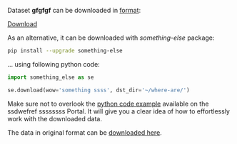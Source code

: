 Dataset **gfgfgf** can be downloaded in [format](https://fgfdgd.gggg.com/api-references/fdghjyjt-json-format):

 [Download](https://ufufufu.sdsd.com/ufufuuf-fufuufuf-sssdfgg-public/teams_storage/b/J/kL/OwaJdMbXlpADeyDZ5ExE7R1bh2iMD7huzzZt8oBQv5Q6dX4gsglWwYmRrz2kiPtFWTvg3Z6N5FMqcZANdM3blbdzzqAVISTEYtBsQ194QLlHvN6Z5pfNNbAsGnwK.tar)

As an alternative, it can be downloaded with *something-else* package:
``` bash
pip install --upgrade something-else
```

... using following python code:
``` python
import something_else as se

se.download(wow='something ssss', dst_dir='~/where-are/')
```
Make sure not to overlook the [python code example](https://fgfdgd.gggg.com/getting-started/sd-sdk-ds/sd-ovefr-a-e-w) available on the ssdwefref ssssssss Portal. It will give you a clear idea of how to effortlessly work with the downloaded data.

The data in original format can be [downloaded here](https://www.kkkkkkrrro.net/datasets/fuf/eval_object.php?obj_benchmark=2d).
